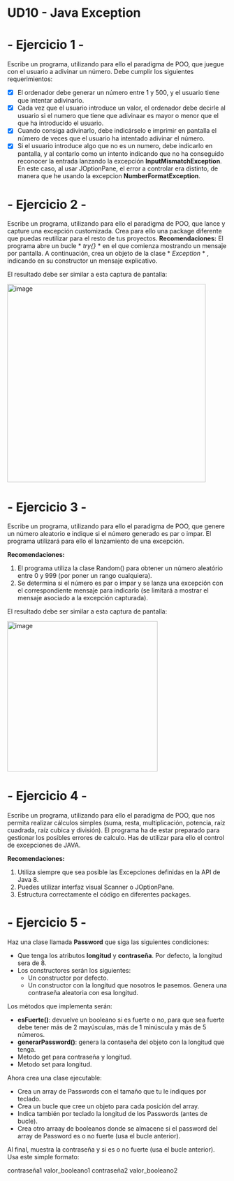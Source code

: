 # UD10  - Java Exception 

#  - Ejercicio 1 -
Escribe un programa, utilizando para ello el paradigma de POO, que juegue con el usuario a adivinar un número. Debe cumplir los siguientes requerimientos:
- [X] El ordenador debe generar un número entre 1 y 500, y el usuario tiene que intentar adivinarlo.
- [X] Cada vez que el usuario introduce un valor, el ordenador debe decirle al usuario si el numero que tiene que adivinaar es mayor o menor que el que ha introducido el usuario.
- [X] Cuando consiga adivinarlo, debe indicárselo e imprimir en pantalla el número de veces que el usuario ha intentado adivinar el número.
- [X] Si el usuario introduce algo que no es un numero, debe indicarlo en pantalla, y al contarlo como un intento indicando que no ha conseguido reconocer la entrada lanzando la excepción **InputMismatchException**. En este caso, al usar JOptionPane, el error a controlar era distinto, de manera que he usando la excepcion **NumberFormatException**.

# - Ejercicio 2 -
Escribe un programa, utilizando para ello el paradigma de POO, que lance y capture una excepción customizada. Crea para ello una package diferente que puedas reutilizar para el resto de tus proyectos.
**Recomendaciones:**
El programa abre un bucle * *try{}* * en el que comienza mostrando un mensaje por pantalla. A continuación, crea un objeto de la clase * *Exception* * , indicando en su constructor un mensaje explicativo.

El resultado debe ser similar a esta captura de pantalla:

<img width="454" alt="image" src="https://user-images.githubusercontent.com/110301198/225892996-90b310d1-6243-480f-9c13-aca7962b8dbf.png">


# - Ejercicio 3 -
Escribe un programa, utilizando para ello el paradigma de POO, que genere un número aleatorio e indique si el número generado es par o impar. El programa utilizará para ello el lanzamiento de una excepción.

**Recomendaciones:**
1. El programa utiliza la clase Random() para obtener un número aleatório entre 0 y 999 (por poner un rango cualquiera).
2. Se determina si el número es par o impar y se lanza una excepción con el correspondiente mensaje para indicarlo (se limitará a mostrar el mensaje asociado a la excepción capturada).

El resultado debe ser similar a esta captura de pantalla:

<img width="344" alt="image" src="https://user-images.githubusercontent.com/110301198/225972671-a1ada22e-6acd-4058-b3a4-52368d9c0885.png">

# - Ejercicio 4 -
Escribe un programa, utilizando para ello el paradigma de POO, que nos permita realizar cálculos simples (suma, resta, multiplicación, potencia, raíz cuadrada, raíz cubica y división). El programa ha de estar preparado para gestionar los posibles errores de calculo. Has de utilizar para ello el control de excepciones de JAVA.

**Recomendaciones:**
1. Utiliza siempre que sea posible las Excepciones definidas en la API de Java 8.
2. Puedes utilizar interfaz visual Scanner o JOptionPane.
3. Estructura correctamente el código en diferentes packages.

# - Ejercicio 5 -
Haz una clase llamada **Password** que siga las siguientes condiciones:
- Que tenga los atributos **longitud** y **contraseña**. Por defecto, la longitud sera de 8.
- Los constructores serán los siguientes:
  - Un constructor por defecto.
  - Un constructor con la longitud que nosotros le pasemos. Genera una contraseña aleatoria con esa longitud.
  
Los métodos que implementa serán:
- **esFuerte()**: devuelve un booleano si es fuerte o no, para que sea fuerte debe tener más de 2 mayúsculas, más de 1 minúscula y más de 5 números.
- **generarPassword()**: genera la contaseña del objeto con la longitud que tenga.
- Metodo get para contraseña y longitud.
- Metodo set para longitud.

Ahora crea una clase ejecutable:
- Crea un array de Passwords con el tamaño que tu le indiques por teclado.
- Crea un bucle que cree un objeto para cada posición del array.
- Indica también por teclado la longitud de los Passwords (antes de bucle).
- Crea otro arraay de booleanos donde se almacene si el password del array de Password es o no fuerte (usa el bucle anterior).

Al final, muestra la contraseña y si es o no fuerte (usa el bucle anterior). Usa este simple formato:

contraseña1 valor_booleano1
contraseña2 valor_booleano2
